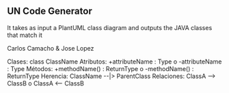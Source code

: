 ## UN Code Generator

It takes as input a PlantUML class diagram and outputs the JAVA classes that match it

Carlos Camacho & Jose Lopez

Clases: class ClassName
Atributos: +attributeName : Type o -attributeName : Type
Métodos: +methodName() : ReturnType o -methodName() : ReturnType
Herencia: ClassName --|> ParentClass
Relaciones: ClassA --> ClassB o ClassA <-- ClassB